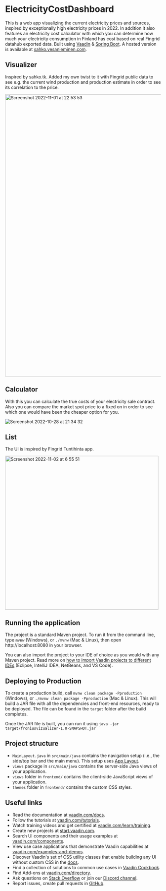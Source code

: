 # ElectricityCostDashboard

This is a web app visualizing the current electricity prices and sources, inspired by exceptionally high electricity prices in 2022. In addition it also features an electricity cost calculator with which you can determine how much your electricity consumption in Finland has cost based on real Fingrid datahub exported data.
Built using [Vaadin](https://vaadin.com/) & [Spring Boot](https://spring.io/). A hosted version is available at [sahko.vesanieminen.com](http://sahko.vesanieminen.com).

## Visualizer
Inspired by sahko.tk. Added my own twist to it with Fingrid public data to see e.g. the current wind production and production estimate in order to see its correlation to the price.

<img width="910" alt="Screenshot 2022-11-01 at 22 53 53" src="https://user-images.githubusercontent.com/108755/199339058-91df53c0-cca2-4185-9a28-850b05004b7c.png">

## Calculator
With this you can calculate the true costs of your electricity sale contract. Also you can compare the market spot price to a fixed on in order to see which one would have been the cheaper option for you.

![Screenshot 2022-10-28 at 21 34 32](https://user-images.githubusercontent.com/108755/199401516-603172ab-e833-43c9-9d40-e51bbcb861e0.png)

## List
The UI is inspired by Fingrid Tuntihinta app.

<img width="496" alt="Screenshot 2022-11-02 at 6 55 51" src="https://user-images.githubusercontent.com/108755/199401633-098ef27b-c135-4580-a972-ef791528878e.png">

## Running the application

The project is a standard Maven project. To run it from the command line,
type `mvnw` (Windows), or `./mvnw` (Mac & Linux), then open
http://localhost:8080 in your browser.

You can also import the project to your IDE of choice as you would with any
Maven project. Read more on [how to import Vaadin projects to different 
IDEs](https://vaadin.com/docs/latest/flow/guide/step-by-step/importing) (Eclipse, IntelliJ IDEA, NetBeans, and VS Code).

## Deploying to Production

To create a production build, call `mvnw clean package -Pproduction` (Windows),
or `./mvnw clean package -Pproduction` (Mac & Linux).
This will build a JAR file with all the dependencies and front-end resources,
ready to be deployed. The file can be found in the `target` folder after the build completes.

Once the JAR file is built, you can run it using
`java -jar target/froniusvizualizer-1.0-SNAPSHOT.jar`

## Project structure

- `MainLayout.java` in `src/main/java` contains the navigation setup (i.e., the
  side/top bar and the main menu). This setup uses
  [App Layout](https://vaadin.com/components/vaadin-app-layout).
- `views` package in `src/main/java` contains the server-side Java views of your application.
- `views` folder in `frontend/` contains the client-side JavaScript views of your application.
- `themes` folder in `frontend/` contains the custom CSS styles.

## Useful links

- Read the documentation at [vaadin.com/docs](https://vaadin.com/docs).
- Follow the tutorials at [vaadin.com/tutorials](https://vaadin.com/tutorials).
- Watch training videos and get certified at [vaadin.com/learn/training](https://vaadin.com/learn/training).
- Create new projects at [start.vaadin.com](https://start.vaadin.com/).
- Search UI components and their usage examples at [vaadin.com/components](https://vaadin.com/components).
- View use case applications that demonstrate Vaadin capabilities at [vaadin.com/examples-and-demos](https://vaadin.com/examples-and-demos).
- Discover Vaadin's set of CSS utility classes that enable building any UI without custom CSS in the [docs](https://vaadin.com/docs/latest/ds/foundation/utility-classes). 
- Find a collection of solutions to common use cases in [Vaadin Cookbook](https://cookbook.vaadin.com/).
- Find Add-ons at [vaadin.com/directory](https://vaadin.com/directory).
- Ask questions on [Stack Overflow](https://stackoverflow.com/questions/tagged/vaadin) or join our [Discord channel](https://discord.gg/MYFq5RTbBn).
- Report issues, create pull requests in [GitHub](https://github.com/vaadin/platform).
